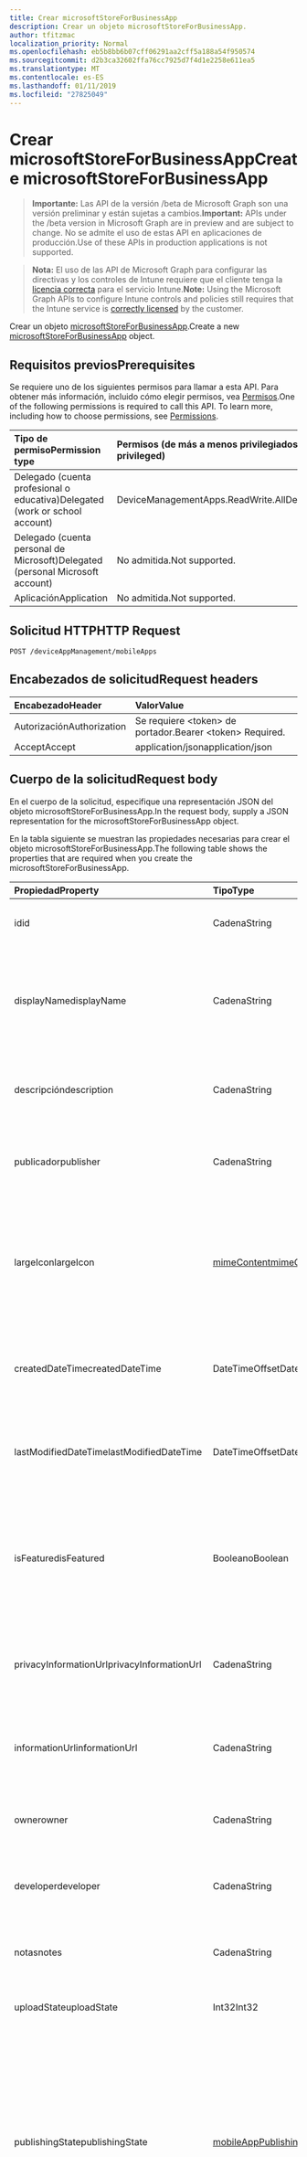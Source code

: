 ```yaml
---
title: Crear microsoftStoreForBusinessApp
description: Crear un objeto microsoftStoreForBusinessApp.
author: tfitzmac
localization_priority: Normal
ms.openlocfilehash: eb5b8bb6b07cff06291aa2cff5a188a54f950574
ms.sourcegitcommit: d2b3ca32602ffa76cc7925d7f4d1e2258e611ea5
ms.translationtype: MT
ms.contentlocale: es-ES
ms.lasthandoff: 01/11/2019
ms.locfileid: "27825049"
---
```

# <a name="create-microsoftstoreforbusinessapp"></a><span data-ttu-id="e6362-103">Crear microsoftStoreForBusinessApp</span><span class="sxs-lookup"><span data-stu-id="e6362-103">Create microsoftStoreForBusinessApp</span></span>

> <span data-ttu-id="e6362-104">**Importante:** Las API de la versión /beta de Microsoft Graph son una versión preliminar y están sujetas a cambios.</span><span class="sxs-lookup"><span data-stu-id="e6362-104">**Important:** APIs under the /beta version in Microsoft Graph are in preview and are subject to change.</span></span> <span data-ttu-id="e6362-105">No se admite el uso de estas API en aplicaciones de producción.</span><span class="sxs-lookup"><span data-stu-id="e6362-105">Use of these APIs in production applications is not supported.</span></span>

> <span data-ttu-id="e6362-106">**Nota:** El uso de las API de Microsoft Graph para configurar las directivas y los controles de Intune requiere que el cliente tenga la [licencia correcta](https://go.microsoft.com/fwlink/?linkid=839381) para el servicio Intune.</span><span class="sxs-lookup"><span data-stu-id="e6362-106">**Note:** Using the Microsoft Graph APIs to configure Intune controls and policies still requires that the Intune service is [correctly licensed](https://go.microsoft.com/fwlink/?linkid=839381) by the customer.</span></span>

<span data-ttu-id="e6362-107">Crear un objeto [microsoftStoreForBusinessApp](../resources/intune-apps-microsoftstoreforbusinessapp.md).</span><span class="sxs-lookup"><span data-stu-id="e6362-107">Create a new [microsoftStoreForBusinessApp](../resources/intune-apps-microsoftstoreforbusinessapp.md) object.</span></span>
## <a name="prerequisites"></a><span data-ttu-id="e6362-108">Requisitos previos</span><span class="sxs-lookup"><span data-stu-id="e6362-108">Prerequisites</span></span>
<span data-ttu-id="e6362-p102">Se requiere uno de los siguientes permisos para llamar a esta API. Para obtener más información, incluido cómo elegir permisos, vea [Permisos](/graph/permissions-reference).</span><span class="sxs-lookup"><span data-stu-id="e6362-p102">One of the following permissions is required to call this API. To learn more, including how to choose permissions, see [Permissions](/graph/permissions-reference).</span></span>

|<span data-ttu-id="e6362-111">Tipo de permiso</span><span class="sxs-lookup"><span data-stu-id="e6362-111">Permission type</span></span>|<span data-ttu-id="e6362-112">Permisos (de más a menos privilegiados)</span><span class="sxs-lookup"><span data-stu-id="e6362-112">Permissions (from most to least privileged)</span></span>|
|:---|:---|
|<span data-ttu-id="e6362-113">Delegado (cuenta profesional o educativa)</span><span class="sxs-lookup"><span data-stu-id="e6362-113">Delegated (work or school account)</span></span>|<span data-ttu-id="e6362-114">DeviceManagementApps.ReadWrite.All</span><span class="sxs-lookup"><span data-stu-id="e6362-114">DeviceManagementApps.ReadWrite.All</span></span>|
|<span data-ttu-id="e6362-115">Delegado (cuenta personal de Microsoft)</span><span class="sxs-lookup"><span data-stu-id="e6362-115">Delegated (personal Microsoft account)</span></span>|<span data-ttu-id="e6362-116">No admitida.</span><span class="sxs-lookup"><span data-stu-id="e6362-116">Not supported.</span></span>|
|<span data-ttu-id="e6362-117">Aplicación</span><span class="sxs-lookup"><span data-stu-id="e6362-117">Application</span></span>|<span data-ttu-id="e6362-118">No admitida.</span><span class="sxs-lookup"><span data-stu-id="e6362-118">Not supported.</span></span>|

## <a name="http-request"></a><span data-ttu-id="e6362-119">Solicitud HTTP</span><span class="sxs-lookup"><span data-stu-id="e6362-119">HTTP Request</span></span>
<!-- {
  "blockType": "ignored"
}
-->
``` http
POST /deviceAppManagement/mobileApps
```

## <a name="request-headers"></a><span data-ttu-id="e6362-120">Encabezados de solicitud</span><span class="sxs-lookup"><span data-stu-id="e6362-120">Request headers</span></span>
|<span data-ttu-id="e6362-121">Encabezado</span><span class="sxs-lookup"><span data-stu-id="e6362-121">Header</span></span>|<span data-ttu-id="e6362-122">Valor</span><span class="sxs-lookup"><span data-stu-id="e6362-122">Value</span></span>|
|:---|:---|
|<span data-ttu-id="e6362-123">Autorización</span><span class="sxs-lookup"><span data-stu-id="e6362-123">Authorization</span></span>|<span data-ttu-id="e6362-124">Se requiere &lt;token&gt; de portador.</span><span class="sxs-lookup"><span data-stu-id="e6362-124">Bearer &lt;token&gt; Required.</span></span>|
|<span data-ttu-id="e6362-125">Accept</span><span class="sxs-lookup"><span data-stu-id="e6362-125">Accept</span></span>|<span data-ttu-id="e6362-126">application/json</span><span class="sxs-lookup"><span data-stu-id="e6362-126">application/json</span></span>|

## <a name="request-body"></a><span data-ttu-id="e6362-127">Cuerpo de la solicitud</span><span class="sxs-lookup"><span data-stu-id="e6362-127">Request body</span></span>
<span data-ttu-id="e6362-128">En el cuerpo de la solicitud, especifique una representación JSON del objeto microsoftStoreForBusinessApp.</span><span class="sxs-lookup"><span data-stu-id="e6362-128">In the request body, supply a JSON representation for the microsoftStoreForBusinessApp object.</span></span>

<span data-ttu-id="e6362-129">En la tabla siguiente se muestran las propiedades necesarias para crear el objeto microsoftStoreForBusinessApp.</span><span class="sxs-lookup"><span data-stu-id="e6362-129">The following table shows the properties that are required when you create the microsoftStoreForBusinessApp.</span></span>

|<span data-ttu-id="e6362-130">Propiedad</span><span class="sxs-lookup"><span data-stu-id="e6362-130">Property</span></span>|<span data-ttu-id="e6362-131">Tipo</span><span class="sxs-lookup"><span data-stu-id="e6362-131">Type</span></span>|<span data-ttu-id="e6362-132">Descripción</span><span class="sxs-lookup"><span data-stu-id="e6362-132">Description</span></span>|
|:---|:---|:---|
|<span data-ttu-id="e6362-133">id</span><span class="sxs-lookup"><span data-stu-id="e6362-133">id</span></span>|<span data-ttu-id="e6362-134">Cadena</span><span class="sxs-lookup"><span data-stu-id="e6362-134">String</span></span>|<span data-ttu-id="e6362-135">Clave de la entidad.</span><span class="sxs-lookup"><span data-stu-id="e6362-135">Key of the entity.</span></span> <span data-ttu-id="e6362-136">Heredado de [mobileApp](../resources/intune-apps-mobileapp.md).</span><span class="sxs-lookup"><span data-stu-id="e6362-136">Inherited from [mobileApp](../resources/intune-apps-mobileapp.md)</span></span>|
|<span data-ttu-id="e6362-137">displayName</span><span class="sxs-lookup"><span data-stu-id="e6362-137">displayName</span></span>|<span data-ttu-id="e6362-138">Cadena</span><span class="sxs-lookup"><span data-stu-id="e6362-138">String</span></span>|<span data-ttu-id="e6362-139">Título de la aplicación importado o proporcionado por el administrador.</span><span class="sxs-lookup"><span data-stu-id="e6362-139">The admin provided or imported title of the app.</span></span> <span data-ttu-id="e6362-140">Heredado de [mobileApp](../resources/intune-apps-mobileapp.md).</span><span class="sxs-lookup"><span data-stu-id="e6362-140">Inherited from [mobileApp](../resources/intune-apps-mobileapp.md)</span></span>|
|<span data-ttu-id="e6362-141">descripción</span><span class="sxs-lookup"><span data-stu-id="e6362-141">description</span></span>|<span data-ttu-id="e6362-142">Cadena</span><span class="sxs-lookup"><span data-stu-id="e6362-142">String</span></span>|<span data-ttu-id="e6362-143">Descripción de la aplicación.</span><span class="sxs-lookup"><span data-stu-id="e6362-143">The description of the app.</span></span> <span data-ttu-id="e6362-144">Heredado de [mobileApp](../resources/intune-apps-mobileapp.md).</span><span class="sxs-lookup"><span data-stu-id="e6362-144">Inherited from [mobileApp](../resources/intune-apps-mobileapp.md)</span></span>|
|<span data-ttu-id="e6362-145">publicador</span><span class="sxs-lookup"><span data-stu-id="e6362-145">publisher</span></span>|<span data-ttu-id="e6362-146">Cadena</span><span class="sxs-lookup"><span data-stu-id="e6362-146">String</span></span>|<span data-ttu-id="e6362-147">Publicador de la aplicación.</span><span class="sxs-lookup"><span data-stu-id="e6362-147">The publisher of the app.</span></span> <span data-ttu-id="e6362-148">Heredado de [mobileApp](../resources/intune-apps-mobileapp.md).</span><span class="sxs-lookup"><span data-stu-id="e6362-148">Inherited from [mobileApp](../resources/intune-apps-mobileapp.md)</span></span>|
|<span data-ttu-id="e6362-149">largeIcon</span><span class="sxs-lookup"><span data-stu-id="e6362-149">largeIcon</span></span>|[<span data-ttu-id="e6362-150">mimeContent</span><span class="sxs-lookup"><span data-stu-id="e6362-150">mimeContent</span></span>](../resources/intune-shared-mimecontent.md)|<span data-ttu-id="e6362-151">Icono grande que se mostrará en los detalles de la aplicación y se usa para cargar el icono.</span><span class="sxs-lookup"><span data-stu-id="e6362-151">The large icon, to be displayed in the app details and used for upload of the icon.</span></span> <span data-ttu-id="e6362-152">Heredado de [mobileApp](../resources/intune-apps-mobileapp.md).</span><span class="sxs-lookup"><span data-stu-id="e6362-152">Inherited from [mobileApp](../resources/intune-apps-mobileapp.md)</span></span>|
|<span data-ttu-id="e6362-153">createdDateTime</span><span class="sxs-lookup"><span data-stu-id="e6362-153">createdDateTime</span></span>|<span data-ttu-id="e6362-154">DateTimeOffset</span><span class="sxs-lookup"><span data-stu-id="e6362-154">DateTimeOffset</span></span>|<span data-ttu-id="e6362-155">Fecha y hora de creación de la aplicación.</span><span class="sxs-lookup"><span data-stu-id="e6362-155">The date and time the app was created.</span></span> <span data-ttu-id="e6362-156">Heredado de [mobileApp](../resources/intune-apps-mobileapp.md).</span><span class="sxs-lookup"><span data-stu-id="e6362-156">Inherited from [mobileApp](../resources/intune-apps-mobileapp.md)</span></span>|
|<span data-ttu-id="e6362-157">lastModifiedDateTime</span><span class="sxs-lookup"><span data-stu-id="e6362-157">lastModifiedDateTime</span></span>|<span data-ttu-id="e6362-158">DateTimeOffset</span><span class="sxs-lookup"><span data-stu-id="e6362-158">DateTimeOffset</span></span>|<span data-ttu-id="e6362-159">Fecha y hora de la última modificación de la aplicación.</span><span class="sxs-lookup"><span data-stu-id="e6362-159">The date and time the app was last modified.</span></span> <span data-ttu-id="e6362-160">Heredado de [mobileApp](../resources/intune-apps-mobileapp.md).</span><span class="sxs-lookup"><span data-stu-id="e6362-160">Inherited from [mobileApp](../resources/intune-apps-mobileapp.md)</span></span>|
|<span data-ttu-id="e6362-161">isFeatured</span><span class="sxs-lookup"><span data-stu-id="e6362-161">isFeatured</span></span>|<span data-ttu-id="e6362-162">Booleano</span><span class="sxs-lookup"><span data-stu-id="e6362-162">Boolean</span></span>|<span data-ttu-id="e6362-163">Valor que indica si el administrador ha marcado la aplicación como destacada. Heredado de [mobileApp](../resources/intune-apps-mobileapp.md).</span><span class="sxs-lookup"><span data-stu-id="e6362-163">The value indicating whether the app is marked as featured by the admin. Inherited from [mobileApp](../resources/intune-apps-mobileapp.md)</span></span>|
|<span data-ttu-id="e6362-164">privacyInformationUrl</span><span class="sxs-lookup"><span data-stu-id="e6362-164">privacyInformationUrl</span></span>|<span data-ttu-id="e6362-165">Cadena</span><span class="sxs-lookup"><span data-stu-id="e6362-165">String</span></span>|<span data-ttu-id="e6362-166">La dirección URL de la declaración de privacidad.</span><span class="sxs-lookup"><span data-stu-id="e6362-166">The privacy statement Url.</span></span> <span data-ttu-id="e6362-167">Heredado de [mobileApp](../resources/intune-apps-mobileapp.md).</span><span class="sxs-lookup"><span data-stu-id="e6362-167">Inherited from [mobileApp](../resources/intune-apps-mobileapp.md)</span></span>|
|<span data-ttu-id="e6362-168">informationUrl</span><span class="sxs-lookup"><span data-stu-id="e6362-168">informationUrl</span></span>|<span data-ttu-id="e6362-169">Cadena</span><span class="sxs-lookup"><span data-stu-id="e6362-169">String</span></span>|<span data-ttu-id="e6362-170">La dirección URL para obtener más información.</span><span class="sxs-lookup"><span data-stu-id="e6362-170">The more information Url.</span></span> <span data-ttu-id="e6362-171">Heredado de [mobileApp](../resources/intune-apps-mobileapp.md).</span><span class="sxs-lookup"><span data-stu-id="e6362-171">Inherited from [mobileApp](../resources/intune-apps-mobileapp.md)</span></span>|
|<span data-ttu-id="e6362-172">owner</span><span class="sxs-lookup"><span data-stu-id="e6362-172">owner</span></span>|<span data-ttu-id="e6362-173">Cadena</span><span class="sxs-lookup"><span data-stu-id="e6362-173">String</span></span>|<span data-ttu-id="e6362-174">Propietario de la aplicación.</span><span class="sxs-lookup"><span data-stu-id="e6362-174">The owner of the app.</span></span> <span data-ttu-id="e6362-175">Heredado de [mobileApp](../resources/intune-apps-mobileapp.md).</span><span class="sxs-lookup"><span data-stu-id="e6362-175">Inherited from [mobileApp](../resources/intune-apps-mobileapp.md)</span></span>|
|<span data-ttu-id="e6362-176">developer</span><span class="sxs-lookup"><span data-stu-id="e6362-176">developer</span></span>|<span data-ttu-id="e6362-177">Cadena</span><span class="sxs-lookup"><span data-stu-id="e6362-177">String</span></span>|<span data-ttu-id="e6362-178">Desarrollador de la aplicación.</span><span class="sxs-lookup"><span data-stu-id="e6362-178">The developer of the app.</span></span> <span data-ttu-id="e6362-179">Heredado de [mobileApp](../resources/intune-apps-mobileapp.md).</span><span class="sxs-lookup"><span data-stu-id="e6362-179">Inherited from [mobileApp](../resources/intune-apps-mobileapp.md)</span></span>|
|<span data-ttu-id="e6362-180">notas</span><span class="sxs-lookup"><span data-stu-id="e6362-180">notes</span></span>|<span data-ttu-id="e6362-181">Cadena</span><span class="sxs-lookup"><span data-stu-id="e6362-181">String</span></span>|<span data-ttu-id="e6362-182">Notas de la aplicación.</span><span class="sxs-lookup"><span data-stu-id="e6362-182">Notes for the app.</span></span> <span data-ttu-id="e6362-183">Heredado de [mobileApp](../resources/intune-apps-mobileapp.md).</span><span class="sxs-lookup"><span data-stu-id="e6362-183">Inherited from [mobileApp](../resources/intune-apps-mobileapp.md)</span></span>|
|<span data-ttu-id="e6362-184">uploadState</span><span class="sxs-lookup"><span data-stu-id="e6362-184">uploadState</span></span>|<span data-ttu-id="e6362-185">Int32</span><span class="sxs-lookup"><span data-stu-id="e6362-185">Int32</span></span>|<span data-ttu-id="e6362-186">El estado de carga.</span><span class="sxs-lookup"><span data-stu-id="e6362-186">The upload state.</span></span> <span data-ttu-id="e6362-187">Heredado de [mobileApp](../resources/intune-apps-mobileapp.md).</span><span class="sxs-lookup"><span data-stu-id="e6362-187">Inherited from [mobileApp](../resources/intune-apps-mobileapp.md)</span></span>|
|<span data-ttu-id="e6362-188">publishingState</span><span class="sxs-lookup"><span data-stu-id="e6362-188">publishingState</span></span>|[<span data-ttu-id="e6362-189">mobileAppPublishingState</span><span class="sxs-lookup"><span data-stu-id="e6362-189">mobileAppPublishingState</span></span>](../resources/intune-apps-mobileapppublishingstate.md)|<span data-ttu-id="e6362-190">Estado de publicación de la aplicación.</span><span class="sxs-lookup"><span data-stu-id="e6362-190">The publishing state for the app.</span></span> <span data-ttu-id="e6362-191">La aplicación no puede asignarse a menos que se publique.</span><span class="sxs-lookup"><span data-stu-id="e6362-191">The app cannot be assigned unless the app is published.</span></span> <span data-ttu-id="e6362-192">Se hereda de [mobileApp](../resources/intune-apps-mobileapp.md).</span><span class="sxs-lookup"><span data-stu-id="e6362-192">Inherited from [mobileApp](../resources/intune-apps-mobileapp.md).</span></span> <span data-ttu-id="e6362-193">Los valores posibles son: `notPublished`, `processing` y `published`.</span><span class="sxs-lookup"><span data-stu-id="e6362-193">Possible values are: `notPublished`, `processing`, `published`.</span></span>|
|<span data-ttu-id="e6362-194">usedLicenseCount</span><span class="sxs-lookup"><span data-stu-id="e6362-194">usedLicenseCount</span></span>|<span data-ttu-id="e6362-195">Int32</span><span class="sxs-lookup"><span data-stu-id="e6362-195">Int32</span></span>|<span data-ttu-id="e6362-196">Número de licencias de Microsoft Store para Empresas en uso.</span><span class="sxs-lookup"><span data-stu-id="e6362-196">The number of Microsoft Store for Business licenses in use.</span></span>|
|<span data-ttu-id="e6362-197">totalLicenseCount</span><span class="sxs-lookup"><span data-stu-id="e6362-197">totalLicenseCount</span></span>|<span data-ttu-id="e6362-198">Int32</span><span class="sxs-lookup"><span data-stu-id="e6362-198">Int32</span></span>|<span data-ttu-id="e6362-199">Número total de licencias de Microsoft Store para Empresas.</span><span class="sxs-lookup"><span data-stu-id="e6362-199">The total number of Microsoft Store for Business licenses.</span></span>|
|<span data-ttu-id="e6362-200">productKey</span><span class="sxs-lookup"><span data-stu-id="e6362-200">productKey</span></span>|<span data-ttu-id="e6362-201">Cadena</span><span class="sxs-lookup"><span data-stu-id="e6362-201">String</span></span>|<span data-ttu-id="e6362-202">Clave de producto de la aplicación</span><span class="sxs-lookup"><span data-stu-id="e6362-202">The app product key</span></span>|
|<span data-ttu-id="e6362-203">licenseType</span><span class="sxs-lookup"><span data-stu-id="e6362-203">licenseType</span></span>|[<span data-ttu-id="e6362-204">microsoftStoreForBusinessLicenseType</span><span class="sxs-lookup"><span data-stu-id="e6362-204">microsoftStoreForBusinessLicenseType</span></span>](../resources/intune-apps-microsoftstoreforbusinesslicensetype.md)|<span data-ttu-id="e6362-205">El tipo de licencia de la aplicación.</span><span class="sxs-lookup"><span data-stu-id="e6362-205">The app license type.</span></span> <span data-ttu-id="e6362-206">Los valores posibles son: `offline` y `online`.</span><span class="sxs-lookup"><span data-stu-id="e6362-206">Possible values are: `offline`, `online`.</span></span>|
|<span data-ttu-id="e6362-207">packageIdentityName</span><span class="sxs-lookup"><span data-stu-id="e6362-207">packageIdentityName</span></span>|<span data-ttu-id="e6362-208">Cadena</span><span class="sxs-lookup"><span data-stu-id="e6362-208">String</span></span>|<span data-ttu-id="e6362-209">Identificador del paquete de aplicación.</span><span class="sxs-lookup"><span data-stu-id="e6362-209">The app package identifier</span></span>|



## <a name="response"></a><span data-ttu-id="e6362-210">Respuesta</span><span class="sxs-lookup"><span data-stu-id="e6362-210">Response</span></span>
<span data-ttu-id="e6362-211">Si se ejecuta correctamente, este método devuelve un código de respuesta `201 Created` y un objeto [microsoftStoreForBusinessApp](../resources/intune-apps-microsoftstoreforbusinessapp.md) en el cuerpo de la respuesta.</span><span class="sxs-lookup"><span data-stu-id="e6362-211">If successful, this method returns a `201 Created` response code and a [microsoftStoreForBusinessApp](../resources/intune-apps-microsoftstoreforbusinessapp.md) object in the response body.</span></span>

## <a name="example"></a><span data-ttu-id="e6362-212">Ejemplo</span><span class="sxs-lookup"><span data-stu-id="e6362-212">Example</span></span>
### <a name="request"></a><span data-ttu-id="e6362-213">Solicitud</span><span class="sxs-lookup"><span data-stu-id="e6362-213">Request</span></span>
<span data-ttu-id="e6362-214">Aquí tiene un ejemplo de la solicitud.</span><span class="sxs-lookup"><span data-stu-id="e6362-214">Here is an example of the request.</span></span>
``` http
POST https://graph.microsoft.com/beta/deviceAppManagement/mobileApps
Content-type: application/json
Content-length: 855

{
  "@odata.type": "#microsoft.graph.microsoftStoreForBusinessApp",
  "displayName": "Display Name value",
  "description": "Description value",
  "publisher": "Publisher value",
  "largeIcon": {
    "@odata.type": "microsoft.graph.mimeContent",
    "type": "Type value",
    "value": "dmFsdWU="
  },
  "lastModifiedDateTime": "2017-01-01T00:00:35.1329464-08:00",
  "isFeatured": true,
  "privacyInformationUrl": "https://example.com/privacyInformationUrl/",
  "informationUrl": "https://example.com/informationUrl/",
  "owner": "Owner value",
  "developer": "Developer value",
  "notes": "Notes value",
  "uploadState": 11,
  "publishingState": "processing",
  "usedLicenseCount": 0,
  "totalLicenseCount": 1,
  "productKey": "Product Key value",
  "licenseType": "online",
  "packageIdentityName": "Package Identity Name value"
}
```

### <a name="response"></a><span data-ttu-id="e6362-215">Respuesta</span><span class="sxs-lookup"><span data-stu-id="e6362-215">Response</span></span>
<span data-ttu-id="e6362-p118">Aquí tiene un ejemplo de la respuesta. Nota: Puede que el objeto de respuesta que aparece aquí se trunque para abreviar. Todas las propiedades se devolverán de una llamada real.</span><span class="sxs-lookup"><span data-stu-id="e6362-p118">Here is an example of the response. Note: The response object shown here may be truncated for brevity. All of the properties will be returned from an actual call.</span></span>
``` http
HTTP/1.1 201 Created
Content-Type: application/json
Content-Length: 963

{
  "@odata.type": "#microsoft.graph.microsoftStoreForBusinessApp",
  "id": "f33358bc-58bc-f333-bc58-33f3bc5833f3",
  "displayName": "Display Name value",
  "description": "Description value",
  "publisher": "Publisher value",
  "largeIcon": {
    "@odata.type": "microsoft.graph.mimeContent",
    "type": "Type value",
    "value": "dmFsdWU="
  },
  "createdDateTime": "2017-01-01T00:02:43.5775965-08:00",
  "lastModifiedDateTime": "2017-01-01T00:00:35.1329464-08:00",
  "isFeatured": true,
  "privacyInformationUrl": "https://example.com/privacyInformationUrl/",
  "informationUrl": "https://example.com/informationUrl/",
  "owner": "Owner value",
  "developer": "Developer value",
  "notes": "Notes value",
  "uploadState": 11,
  "publishingState": "processing",
  "usedLicenseCount": 0,
  "totalLicenseCount": 1,
  "productKey": "Product Key value",
  "licenseType": "online",
  "packageIdentityName": "Package Identity Name value"
}
```





